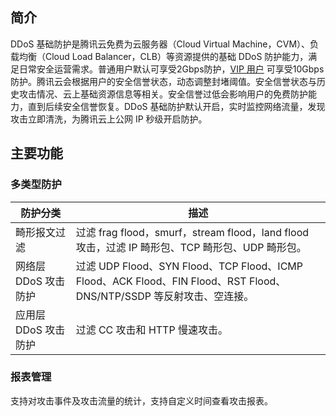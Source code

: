 ## 简介

DDoS 基础防护是腾讯云免费为云服务器（Cloud Virtual Machine，CVM）、负载均衡（Cloud Load Balancer，CLB）等资源提供的基础 DDoS 防护能力，满足日常安全运营需求。普通用户默认可享受2Gbps防护，[VIP 用户](https://cloud.tencent.com/service/vip) 可享受10Gbps防护。腾讯云会根据用户的安全信誉状态，动态调整封堵阈值。安全信誉状态与历史攻击情况、云上基础资源信息等相关。安全信誉过低会影响用户的免费防护能力，直到后续安全信誉恢复。DDoS 基础防护默认开启，实时监控网络流量，发现攻击立即清洗，为腾讯云上公网 IP 秒级开启防护。

## 主要功能

### 多类型防护

| 防护分类             | 描述                                                         |
| -------------------- | ------------------------------------------------------------ |
| 畸形报文过滤         | 过滤 frag flood，smurf，stream flood，land flood 攻击，过滤 IP 畸形包、TCP 畸形包、UDP 畸形包。 |
| 网络层 DDoS 攻击防护 | 过滤 UDP Flood、SYN Flood、TCP Flood、ICMP Flood、ACK Flood、FIN Flood、RST Flood、DNS/NTP/SSDP 等反射攻击、空连接。 |
| 应用层 DDoS 攻击防护 | 过滤 CC 攻击和 HTTP 慢速攻击。|

### 报表管理

支持对攻击事件及攻击流量的统计，支持自定义时间查看攻击报表。
